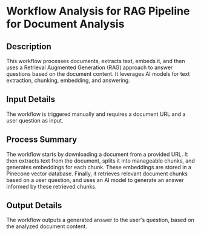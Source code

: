 # Workflow Analysis for RAG Pipeline for Document Analysis

## Description
This workflow processes documents, extracts text, embeds it, and then uses a Retrieval Augmented Generation (RAG) approach to answer questions based on the document content. It leverages AI models for text extraction, chunking, embedding, and answering.

## Input Details
The workflow is triggered manually and requires a document URL and a user question as input.

## Process Summary
The workflow starts by downloading a document from a provided URL. It then extracts text from the document, splits it into manageable chunks, and generates embeddings for each chunk. These embeddings are stored in a Pinecone vector database. Finally, it retrieves relevant document chunks based on a user question, and uses an AI model to generate an answer informed by these retrieved chunks.

## Output Details
The workflow outputs a generated answer to the user's question, based on the analyzed document content.
